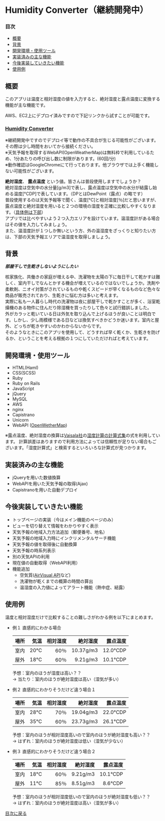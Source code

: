 # Humidity Converter（継続開発中）

### 目次

- [概要](https://github.com/matttttttso/humidity_converter#%E6%A6%82%E8%A6%81)
- [背景](https://github.com/matttttttso/humidity_converter#%E8%83%8C%E6%99%AF)
- [開発環境・使用ツール](https://github.com/matttttttso/humidity_converter#%E9%96%8B%E7%99%BA%E7%92%B0%E5%A2%83%E4%BD%BF%E7%94%A8%E3%83%84%E3%83%BC%E3%83%AB)
- [実装済みの主な機能](https://github.com/matttttttso/humidity_converter#%E5%AE%9F%E8%A3%85%E6%B8%88%E3%81%BF%E3%81%AE%E4%B8%BB%E3%81%AA%E6%A9%9F%E8%83%BD)
- [今後実装していきたい機能](https://github.com/matttttttso/humidity_converter#%E4%BB%8A%E5%BE%8C%E5%AE%9F%E8%A3%85%E3%81%97%E3%81%A6%E3%81%84%E3%81%8D%E3%81%9F%E3%81%84%E6%A9%9F%E8%83%BD)
- [使用例][使用例]

[使用例]:https://github.com/matttttttso/humidity_converter#%E4%BD%BF%E7%94%A8%E4%BE%8B

## 概要

このアプリは温度と相対湿度の値を入力すると、絶対湿度と露点温度に変換する機能が主な機能です。  

AWS、EC2上にデプロイ済みですので下記リンクから試すことが可能です。  
### [Humidity Converter](http://18.178.160.115/)  
※継続開発中ですのでデプロイ等で動作の不具合が生じる可能性がございます。その際は少し時間をおいてから接続ください。  
※天気予報を取得するWebAPI(OpenWeatherMap)は無料枠で利用しているため、1分あたりの呼び出し数に制限があります。(60回/分)   
※動作確認はGoogleChromeにて行っております。他ブラウザでは上手く機能しない可能性がございます。

**絶対湿度**、
**露点温度**
という値。皆さんは普段使用しますでしょうか？  
絶対湿度は空気中の水分量[g/m3]で表し、露点温度は空気中の水分が結露し始める温度[°CDP]で表しています。（DPとはDewPoint（露点）の略です）  
普段使用するのは天気予報等で聞く、温度[°C]と相対湿度[％]だと思いますが、露点温度と絶対湿度を用いると２つの環境の湿度を正確に比較しやすくなります。（[具体例は下部][使用例]）  
アプリでは比べやすいよう２つ入力エリアを設けています。温湿度計がある場合はその値を入力してみましょう。  
また、温湿度計が１つしか無いという方、外の温湿度をざっくりと知りたい方は、下部の天気予報エリアで温湿度を取得しましょう。

## 背景

***部屋干しで生乾きしないようにしたい***

核家族化、共働きの家庭が増える中、洗濯物を太陽の下に毎日干して乾かすは難しく、室内干しでなんとかする機会が増えているのではないでしょうか。洗剤や柔軟剤、ニオイ対策がされているものや乾くスピードが早くなるものなど色々な商品が販売されており、生乾きに悩む方は多いと考えます。  
実際に私も一人暮らし時代の洗濯物は夜に部屋干しで乾かすことが多く、浴室乾燥機のある物件に住んだり除湿機を買ったりして色々と試行錯誤しました。  
外がカラッと乾いている日は外気を取り込んで上げるほうが良いことは明白です。しかし、少し雨模様である日などは換気すべきかどうか迷います。室内と屋外、どっちが乾きやすいのかわからないからです。  
そのようなときにこのアプリを使用して、どうすれば早く乾くか、生乾きを防げるか、ということを考える根拠の１つにしていただければと考えています。

## 開発環境・使用ツール

- HTML(Haml)
- CSS(SCSS)
- Ruby
- Ruby on Rails
- JavaScript
- jQuery
- MySQL
- AWS
- nginx
- Capistrano
- Unicorn
- WebAPI ([OpenWetherMap](https://openweathermap.org/api)) 

※露点温度、絶対湿度の換算は[Vaisala社](https://www.vaisala.com/ja)の[湿度計算の計算式集](https://www.vaisala.com/sites/default/files/documents/Humidity_Conversion_Formulas_B210973JA-F.pdf)の式を利用しています。 計算誤差はありますので利用方法によっては信頼性が足りない場合もございます。「湿度計算式」と検索するといろいろな計算式が見つかります。

## 実装済みの主な機能

- jQueryを用いた数値換算
- WebAPIを用いた天気予報の取得(Ajax)
- Capistranoを用いた自動デプロイ

## 今後実装していきたい機能

- トップページの実装（今はメイン機能のページのみ）
- ビューを切り替えて情報をわかりやすく表示
- 天気予報の地域入力方法追加（郵便番号、地名）
- 天気予報の地域入力時にインクリメンタルサーチ機能
- 天気予報の値を取得後に自動換算
- 天気予報の時系列表示
- 別の天気APIの利用
- 現在値の自動取得（WebAPI利用）
- 機能追加
  - 空気質([AirVisual API](https://www.airvisual.com/)など)
  - 洗濯物が乾くまでの概算の時間の算出
  - 温湿度の入力値によってアラート機能（熱中症、結露）


## 使用例

温度と相対湿度だけで比較することの難しさがわかる例を以下にまとめます。

- 例１  直感的にわかる場合

  | 場所 | 気温 |相対湿度|絶対湿度| 露点温度 |
  |:---:| ---: | ---: | ---: | ---: |
  | 室内 | 20°C | 60％ | 10.37g/m3 | 12.0°CDP |
  | 屋外 | 18°C | 60％ | 9.21g/m3 | 10.1°CDP |

  予想：室内のほうが湿度は高い？？  
  -> 当たり：室内のほうが絶対湿度は高い（湿気が多い）

- 例２  直感的にわかりそうだけど違う場合１

  | 場所 | 気温 |相対湿度|絶対湿度| 露点温度 |
  |:---:| ---: | ---: | ---: | ---: |
  | 室内 | 28°C | 70％ | 19.04g/m3 | 22.0°CDP |
  | 屋外 | 35°C | 60％ | 23.73g/m3 | 26.1°CDP |

  予想：室内のほうが相対湿度高いので室内のほうが絶対湿度も高い？？  
  -> はずれ：室内のほうが絶対湿度は低い（湿気が少ない）

- 例３  直感的にわかりそうだけど違う場合２

  | 場所 | 気温 |相対湿度|絶対湿度| 露点温度 |
  |:---:| ---: | ---: | ---: | ---: |
  | 室内 | 18°C | 60％ | 9.21g/m3 | 10.1°CDP |
  | 屋外 | 11°C | 85％ | 8.51g/m3 | 8.6°CDP |

  予想：室内のほうが相対湿度低いので室内のほうが絶対湿度も低い？？  
  -> はずれ：室内のほうが絶対湿度は高い（湿気が多い）

[目次に戻る](https://github.com/matttttttso/humidity_converter/blob/master/README.md#%E7%9B%AE%E6%AC%A1)
